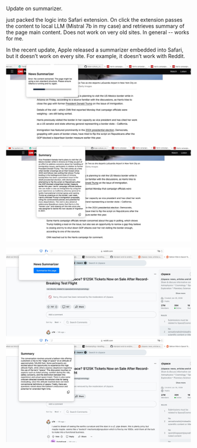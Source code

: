 Update on summarizer.

just packed the logic into Safari extension. On click the extension passes the content to local LLM (Mistral 7b in my case) and retrieves summary of the page main content. Does not work on very old sites. In general -- works for me.

In the recent update, Apple released a summarizer embedded into Safari, but it doesn’t work on every site. For example, it doesn’t work with Reddit.

![news summarizer ext 1](../ns-ext_1.jpg)

![news summarizer ext 2](../ns-ext_2.jpg)


![news summarizer ext 1](../Balloon_Ride_to_Space_1.jpg)
![news summarizer ext 1](../Balloon_Ride_to_Space.jpg)
